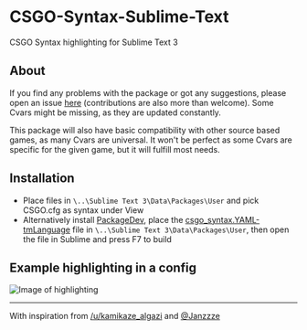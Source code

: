 # CSGO-Syntax-Sublime-Text
CSGO Syntax highlighting for Sublime Text 3

## About
If you find any problems with the package or got any suggestions, please open an issue [here](https://github.com/kvishno/CSGO-Syntax-Sublime-Text/issues) (contributions are also more than welcome). Some Cvars might be missing, as they are updated constantly. 

This package will also have basic compatibility with other source based games, as many Cvars are universal. It won't be perfect as some Cvars are specific for the given game, but it will fulfill most needs.

## Installation
* Place files in `\..\Sublime Text 3\Data\Packages\User` and pick CSGO.cfg as syntax under View
* Alternatively install [PackageDev](https://github.com/SublimeText/PackageDev), place the [csgo_syntax.YAML-tmLanguage](https://raw.githubusercontent.com/kvishno/CSGO-Syntax-Sublime-Text/master/csgo_syntax.YAML-tmLanguage) file in `\..\Sublime Text 3\Data\Packages\User`, then open the file in Sublime and press F7 to build 

## Example highlighting in a config
![Image of highlighting](https://raw.githubusercontent.com/kvishno/CSGO-Syntax-Sublime-Text/master/images/csgosyntaximage1.png)

---

With inspiration from  [/u/kamikaze_algazi](https://www.reddit.com/r/GlobalOffensive/comments/bl9qz9/csgo_config_file_syntax_highlighting/)  and [@Janzzze](https://github.com/Janzzze/csgo-sublime-syntax/) 
